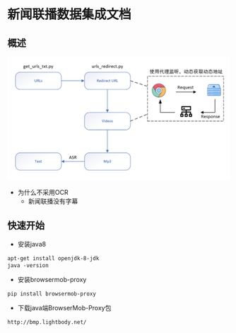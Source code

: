 # 新闻联播数据集成文档
## 概述

<img src="image/image-20240523104301237.png" alt="image-20240523104301237" style="zoom: 67%;" />

- 为什么不采用OCR
  - 新闻联播没有字幕


## 快速开始
-  安装java8
```shell
apt-get install openjdk-8-jdk
java -version
```
-  安装browsermob-proxy
```shell
pip install browsermob-proxy
```
-  下载java端BrowserMob-Proxy包
```
http://bmp.lightbody.net/
```

